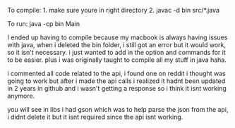 To compile: 1. make sure youre in right directory 2. javac -d bin src/\*.java

To run: java -cp bin Main

I ended up having to compile because my macbook is always having issues with java, when i deleted the bin folder, i still got an error but it would work, so it isn't necessary. i just wanted to add in the option and commands for it to be easier. plus i was originally taught to compile all my stuff in java haha.

i commented all code related to the api, i found one on reddit i thought was going to work but after i made the api calls i realized it hadnt been updated in 2 years in github and i wasn't getting a response so i think it isnt working anymore.

you will see in libs i had gson which was to help parse the json from the api, i didnt delete it but it isnt required since the api isnt working.
